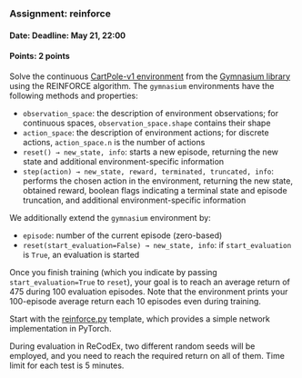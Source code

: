 ### Assignment: reinforce
#### Date: Deadline: May 21, 22:00
#### Points: 2 points

Solve the continuous [CartPole-v1 environment](https://gymnasium.farama.org/environments/classic_control/cart_pole/)
from the [Gymnasium library](https://gymnasium.farama.org/) using the REINFORCE
algorithm. The `gymnasium` environments have the following methods and
properties:
- `observation_space`: the description of environment observations; for
  continuous spaces, `observation_space.shape` contains their shape
- `action_space`: the description of environment actions; for discrete
  actions, `action_space.n` is the number of actions
- `reset() → new_state, info`: starts a new episode, returning the new
  state and additional environment-specific information
- `step(action) → new_state, reward, terminated, truncated, info`: performs the
  chosen action in the environment, returning the new state, obtained reward,
  boolean flags indicating a terminal state and episode truncation, and
  additional environment-specific information

We additionally extend the `gymnasium` environment by:
- `episode`: number of the current episode (zero-based)
- `reset(start_evaluation=False) → new_state, info`: if `start_evaluation` is
  `True`, an evaluation is started

Once you finish training (which you indicate by passing `start_evaluation=True`
to `reset`), your goal is to reach an average return of 475 during 100
evaluation episodes. Note that the environment prints your 100-episode
average return each 10 episodes even during training.

Start with the [reinforce.py](https://github.com/ufal/npfl138/tree/master/labs/11/reinforce.py)
template, which provides a simple network implementation in PyTorch.

During evaluation in ReCodEx, two different random seeds will be employed, and
you need to reach the required return on all of them. Time limit for each test
is 5 minutes.
